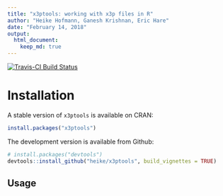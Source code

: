 ```yaml
---
title: "x3ptools: working with x3p files in R"
author: "Heike Hofmann, Ganesh Krishnan, Eric Hare"
date: "February 14, 2018"
output: 
  html_document:
    keep_md: true
---
```







[![Travis-CI Build Status](https://travis-ci.org/heike/x3ptools.svg?branch=master)](https://travis-ci.org/heike/x3ptools)

<!--[![CRAN Status](http://www.r-pkg.org/badges/version/x3ptools)](https://cran.r-project.org/package=x3ptools) [![CRAN RStudio mirror downloads](http://cranlogs.r-pkg.org/badges/x3ptools)](http://www.r-pkg.org/pkg/x3ptools) -->


<!--[![Downloads](http://cranlogs.r-pkg.org/badges/x3ptools?color=brightgreen)](https://cran.r-project.org/package=x3ptools)-->


# Installation

A stable version of `x3ptools` is available on CRAN:


```r
install.packages("x3ptools")
```

The development version is available from Github:


```r
# install.packages("devtools")
devtools::install_github("heike/x3ptools", build_vignettes = TRUE)
```

## Usage

